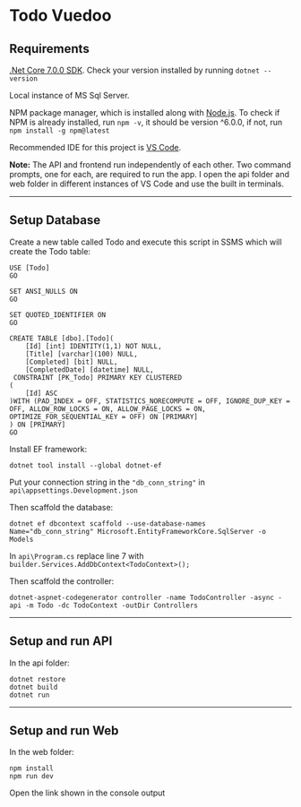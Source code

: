 # Todo Vuedoo

## Requirements

[.Net Core 7.0.0 SDK](https://dotnet.microsoft.com/en-us/download). Check your version installed by running `dotnet --version`

Local instance of MS Sql Server.

NPM package manager, which is installed along with [Node.js](https://nodejs.org/en/download/?utm_source=blog). To check if NPM is already installed, run `npm -v`, it should be version ^6.0.0, if not, run `npm install -g npm@latest`

Recommended IDE for this project is [VS Code](https://code.visualstudio.com/download).

**Note:** The API and frontend run independently of each other. Two command prompts, one for each, are required to run the app. I open the api folder and web folder in different instances of VS Code and use the built in terminals.

---

## Setup Database

Create a new table called Todo and execute this script in SSMS which will create the Todo table:

```
USE [Todo]
GO

SET ANSI_NULLS ON
GO

SET QUOTED_IDENTIFIER ON
GO

CREATE TABLE [dbo].[Todo](
	[Id] [int] IDENTITY(1,1) NOT NULL,
	[Title] [varchar](100) NULL,
	[Completed] [bit] NULL,
	[CompletedDate] [datetime] NULL,
 CONSTRAINT [PK_Todo] PRIMARY KEY CLUSTERED
(
	[Id] ASC
)WITH (PAD_INDEX = OFF, STATISTICS_NORECOMPUTE = OFF, IGNORE_DUP_KEY = OFF, ALLOW_ROW_LOCKS = ON, ALLOW_PAGE_LOCKS = ON, OPTIMIZE_FOR_SEQUENTIAL_KEY = OFF) ON [PRIMARY]
) ON [PRIMARY]
GO
```

Install EF framework:
```
dotnet tool install --global dotnet-ef
```

Put your connection string in the `"db_conn_string"` in `api\appsettings.Development.json`

Then scaffold the database:


```
dotnet ef dbcontext scaffold --use-database-names Name="db_conn_string" Microsoft.EntityFrameworkCore.SqlServer -o Models
```

In `api\Program.cs` replace line 7 with `builder.Services.AddDbContext<TodoContext>();`

Then scaffold the controller:

```
dotnet-aspnet-codegenerator controller -name TodoController -async -api -m Todo -dc TodoContext -outDir Controllers
```

---

## Setup and run API

In the api folder:

```
dotnet restore
dotnet build
dotnet run
```

---

## Setup and run Web

In the web folder:

```
npm install
npm run dev
```

Open the link shown in the console output
